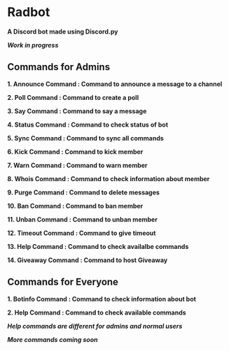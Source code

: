 # Radbot

**A Discord bot made using Discord.py**

***Work in progress***

## Commands for Admins

**1. Announce Command : Command to announce a message to a channel**

**2. Poll Command : Command to create a poll**

**3. Say Command : Command to say a message**

**4. Status Command : Command to check status of bot**

**5. Sync Command : Command to sync all commands**

**6. Kick Command : Command to kick member**

**7. Warn Command : Command to warn member**

**8. Whois Command : Command to check information about member**

**9. Purge Command : Command to delete messages**

**10. Ban Command : Command to ban member**

**11. Unban Command : Command to unban member**

**12. Timeout Command : Command to give timeout**

**13. Help Command : Command to check availalbe commands**

**14. Giveaway Command : Command to host Giveaway**

## Commands for Everyone

**1. Botinfo Command : Command to check information about bot**

**2. Help Command : Command to check available commands** 


***Help commands are different for admins and normal users***

***More commands coming soon***
